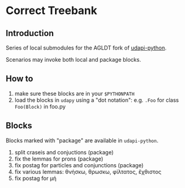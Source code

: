 # Correct Treebank

## Introduction

Series of local submodules for the AGLDT fork of [udapi-python](https://github.com/francescomambrini/udapi-python).

Scenarios may invoke both local and package blocks.

## How to

1. make sure these blocks are in your `$PYTHONPATH`
2. load the blocks in `udapy` using a "dot notation": e.g. `.Foo` for class `Foo(Block)` in foo.py

## Blocks

Blocks marked with "package" are available in `udapi-python`.

1. split craseis and conjuctions (package)
2. fix the lemmas for prons (package)
3. fix postag for particles and conjunctions (package)
4. fix various lemmas: θνήσκω, θρωσκω, φίλτατος, ἔχθιστος
5. fix postag for μή 